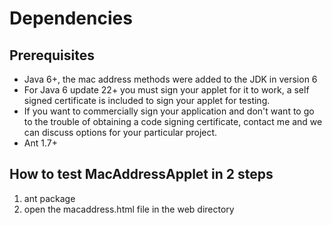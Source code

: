 # Dependencies #

## Prerequisites ##
  * Java 6+, the mac address methods were added to the JDK in version 6
  * For Java 6 update 22+ you must sign your applet for it to work, a self signed certificate is included to sign your applet for testing.
  * If you want to commercially sign your application and don't want to go to the trouble of obtaining a code signing certificate, contact me and we can discuss options for your particular project.
  * Ant 1.7+

## How to test MacAddressApplet in 2 steps ##
  1. ant package
  1. open the macaddress.html file in the web directory